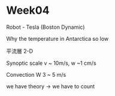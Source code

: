 # Week04

Robot - Tesla (Boston Dynamic)

Why the temperature in Antarctica so low

平流層 2-D

Synoptic scale v ~ 10m/s, w ~1 cm/s

Convection W 3 ~ 5 m/s

we have theory -> we have to count